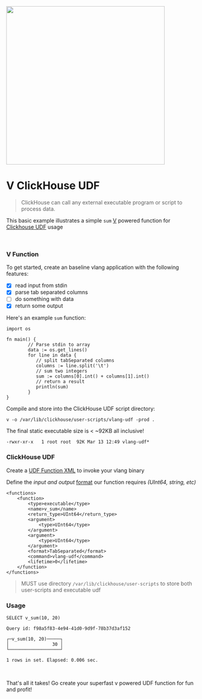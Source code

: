 <img src="https://vlang.io/img/veasel.png" width=420>

# V ClickHouse UDF
> ClickHouse can call any external executable program or script to process data.

This basic example illustrates a simple `sum` [V](https://vlang.io/) powered function for [Clickhouse UDF](https://clickhouse.com/docs/en/sql-reference/functions/#executable-user-defined-functions) usage

<br>

### V Function
To get started, create an baseline vlang application with the following features:

- [x] read input from stdin
- [x] parse tab separated columns
- [ ] do something with data
- [x] return some output

Here's an example `sum` function:
```
import os

fn main() {
        // Parse stdin to array
        data := os.get_lines()
        for line in data {
           // split tabSeparated columns
           columns := line.split('\t')
           // sum two integers
           sum := columns[0].int() + columns[1].int()
           // return a result
           println(sum)
        }
}
```

Compile and store into the ClickHouse UDF script directory:
```
v -o /var/lib/clickhouse/user-scripts/vlang-udf -prod .
```

The final static executable size is < ~92KB all inclusive!
```
-rwxr-xr-x   1 root root  92K Mar 13 12:49 vlang-udf*
```

### ClickHouse UDF
Create a [UDF Function XML](https://clickhouse.com/docs/en/sql-reference/functions/#executable-user-defined-functions) to invoke your vlang binary

Define the _input and output_ [format](https://clickhouse.com/docs/en/interfaces/formats) our function requires _(UInt64, string, etc)_

```
<functions>
    <function>
        <type>executable</type>
        <name>v_sum</name>
        <return_type>UInt64</return_type>
        <argument>
            <type>UInt64</type>
        </argument>
        <argument>
            <type>UInt64</type>
        </argument>
        <format>TabSeparated</format>
        <command>vlang-udf</command>
        <lifetime>0</lifetime>
    </function>
</functions>
```

> MUST use directory `/var/lib/clickhouse/user-scripts` to store both user-scripts and executable udf


### Usage
```
SELECT v_sum(10, 20)

Query id: f98a5f83-4e94-41d0-9d9f-78b37d3af152

┌─v_sum(10, 20)─────┐
│                30 │
└───────────────────┘

1 rows in set. Elapsed: 0.006 sec. 
```

<br>

That's all it takes! Go create your superfast v powered UDF function for fun and profit!
